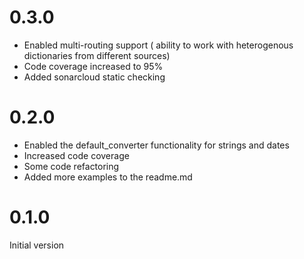 # 0.3.0
- Enabled multi-routing support ( ability to work with heterogenous dictionaries from different sources)
- Code coverage increased to 95%
- Added sonarcloud static checking
# 0.2.0
- Enabled the default_converter functionality for strings and dates
- Increased code coverage
- Some code refactoring
- Added more examples to the readme.md

# 0.1.0
Initial version
